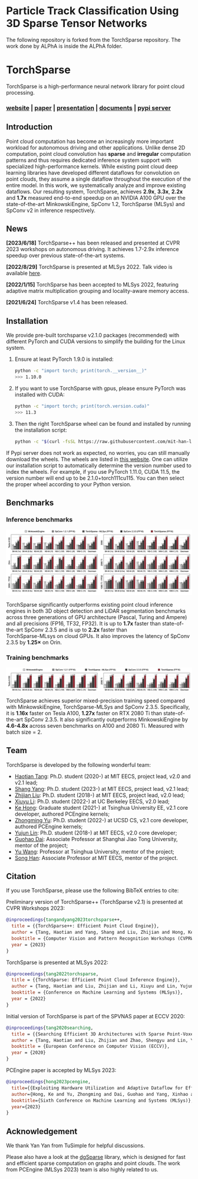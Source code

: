 # Particle Track Classification Using 3D Sparse Tensor Networks

The following repository is forked from the TorchSparse repository. The work done by ALPhA is inside the ALPhA folder. 

# TorchSparse

TorchSparse is a high-performance neural network library for point cloud processing.

### [website](http://torchsparse.mit.edu/) | [paper](https://arxiv.org/abs/2204.10319) | [presentation](https://www.youtube.com/watch?v=IIh4EwmcLUs) | [documents](http://torchsparse-docs.github.io/) | [pypi server](http://pypi.hanlab.ai/simple/torchsparse)


## Introduction

Point cloud computation has become an increasingly more important workload for autonomous driving and other applications. Unlike dense 2D computation, point cloud convolution has **sparse** and **irregular** computation patterns and thus requires dedicated inference system support with specialized high-performance kernels. While existing point cloud deep learning libraries have developed different dataflows for convolution on point clouds, they assume a single dataflow throughout the execution of the entire model. In this work, we systematically analyze and improve existing dataflows. Our resulting system, TorchSparse, achieves **2.9x**, **3.3x**, **2.2x** and **1.7x** measured end-to-end speedup on an NVIDIA A100 GPU over the state-of-the-art MinkowskiEngine, SpConv 1.2, TorchSparse (MLSys) and SpConv v2 in inference respectively. 

## News

**\[2023/6/18\]** TorchSparse++ has been released and presented at CVPR 2023 workshops on autonomous driving. It achieves 1.7-2.9x inference speedup over previous state-of-the-art systems.

**\[2022/8/29\]** TorchSparse is presented at MLSys 2022. Talk video is available [here](https://www.youtube.com/watch?v=IIh4EwmcLUs).

**\[2022/1/15\]** TorchSparse has been accepted to MLSys 2022, featuring adaptive matrix multiplication grouping and locality-aware memory access.

**\[2021/6/24\]** TorchSparse v1.4 has been released.

## Installation

We provide pre-built torchsparse v2.1.0 packages (recommended) with different PyTorch and CUDA versions to simplify the building for the Linux system.

1. Ensure at least PyTorch 1.9.0 is installed:

   ```bash
   python -c "import torch; print(torch.__version__)"
   >>> 1.10.0
   ```

1. If you want to use TorchSparse with gpus, please ensure PyTorch was installed with CUDA:

   ```bash
   python -c "import torch; print(torch.version.cuda)"
   >>> 11.3
   ```

1. Then the right TorchSparse wheel can be found and installed by running the installation script:

   ```bash
   python -c "$(curl -fsSL https://raw.githubusercontent.com/mit-han-lab/torchsparse/master/install.py)"
   ```
   

If Pypi server does not work as expected, no worries, you can still manually download the wheels. The wheels are listed in [this website](http://pypi.hanlab.ai/simple/torchsparse). One can utilize our installation script to automatically determine the version number used to index the wheels. For example, if you use PyTorch 1.11.0, CUDA 11.5, the version number will end up to be 2.1.0+torch111cu115. You can then select the proper wheel according to your Python version.

## Benchmarks

### Inference benchmarks

![eval_benchmark.png](./docs/figs/eval_benchmark.png)

TorchSparse significantly outperforms existing point cloud inference engines in both 3D object detection and LiDAR segmentation benchmarks across three generations of GPU architecture (Pascal, Turing and Ampere)  and all precisions (FP16, TF32, FP32). It is up to **1.7x** faster than state-of-the-art SpConv 2.3.5 and is up to **2.2x** faster than  
TorchSparse-MLsys on cloud GPUs. It also improves the latency of SpConv 2.3.5 by **1.25×** on Orin.

### Training benchmarks

![train_benchmark.png](./docs/figs/train_benchmark.png)

TorchSparse achieves superior mixed-precision training speed compared with MinkowskiEngine, TorchSparse-MLSys and SpConv 2.3.5. Specifically, it is **1.16x** faster on Tesla A100, **1.27x** faster on RTX 2080 Ti than state-of-the-art SpConv 2.3.5. It also significantly outperforms MinkowskiEngine by **4.6-4.8x** across seven benchmarks on A100 and 2080 Ti. Measured with batch size = 2.


## Team

TorchSparse is developed by the following wonderful team:

- [Haotian Tang](http://kentang.net): Ph.D. student (2020-) at MIT EECS, project lead, v2.0 and v2.1 lead;
- [Shang Yang](http://ys-2020.github.io): Ph.D. student (2023-) at MIT EECS, project lead, v2.1 lead;
- [Zhijian Liu](http://zhijianliu.com): Ph.D. student (2018-) at MIT EECS, project lead, v2.0 lead;
- [Xiuyu Li](http://xiuyuli.com): Ph.D. student (2022-) at UC Berkeley EECS, v2.0 lead;
- [Ke Hong](https://ieeexplore.ieee.org/author/37089419138): Graduate student (2021-) at Tsinghua University EE, v2.1 core developer, authored PCEngine kernels;
- [Zhongming Yu](https://fishmingyu.github.io/): Ph.D. student (2022-) at UCSD CS, v2.1 core developer, authored PCEngine kernels;
- [Yujun Lin](https://yujunlin.com/): Ph.D. student (2018-) at MIT EECS, v2.0 core developer;
- [Guohao Dai](https://scholar.google.com/citations?user=gz3Tkl0AAAAJ&hl=en): Associate Professor at Shanghai Jiao Tong University, mentor of the project;
- [Yu Wang](http://nicsefc.ee.tsinghua.edu.cn/): Professor at Tsinghua University, mentor of the project;
- [Song Han](https://songhan.mit.edu): Associate Professor at MIT EECS, mentor of the project.


## Citation

If you use TorchSparse, please use the following BibTeX entries to cite:

Preliminary version of TorchSparse++ (TorchSparse v2.1) is presented at CVPR Workshops 2023:

```bibtex
@inproceedings{tangandyang2023torchsparse++,
  title = {{TorchSparse++: Efficient Point Cloud Engine}},
  author = {Tang, Haotian and Yang, Shang and Liu, Zhijian and Hong, Ke and Yu, Zhongming and Li, Xiuyu and Dai, Guohao and Wang, Yu and Han, Song},
  booktitle = {Computer Vision and Pattern Recognition Workshops (CVPRW)},
  year = {2023}
}
```

TorchSparse is presented at MLSys 2022:

```bibtex
@inproceedings{tang2022torchsparse,
  title = {{TorchSparse: Efficient Point Cloud Inference Engine}},
  author = {Tang, Haotian and Liu, Zhijian and Li, Xiuyu and Lin, Yujun and Han, Song},
  booktitle = {Conference on Machine Learning and Systems (MLSys)},
  year = {2022}
}
```

Initial version of TorchSparse is part of the SPVNAS paper at ECCV 2020:

```bibtex
@inproceedings{tang2020searching,
  title = {{Searching Efficient 3D Architectures with Sparse Point-Voxel Convolution}},
  author = {Tang, Haotian and Liu, Zhijian and Zhao, Shengyu and Lin, Yujun and Lin, Ji and Wang, Hanrui and Han, Song},
  booktitle = {European Conference on Computer Vision (ECCV)},
  year = {2020}
}
```

PCEngine paper is accepted by MLSys 2023:

```bibtex
@inproceedings{hong2023pcengine,
  title={{Exploiting Hardware Utilization and Adaptive Dataflow for Efficient Sparse Convolution in 3D Point Clouds}},
  author={Hong, Ke and Yu, Zhongming and Dai, Guohao and Yang, Xinhao and Lian, Yaoxiu and Liu, Zehao and Xu, Ningyi and Wang, Yu},
  booktitle={Sixth Conference on Machine Learning and Systems (MLSys)},
  year={2023}
}
```

## Acknowledgement

We thank Yan Yan from TuSimple for helpful discussions.

Please also have a look at the [dgSparse](https://dgsparse.github.io/) library, which is designed for fast and efficient sparse computation on graphs and point clouds. The work from PCEngine (MLSys 2023) team is also highly related to us. 

